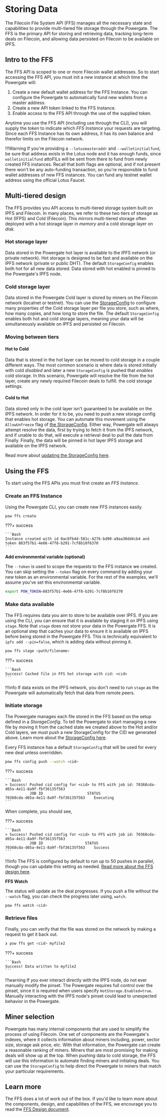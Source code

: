 # Storing Data

The Filecoin File System API (FFS) manages all the necessary state and capabilities to provide multi-tiered file storage through the Powergate. The FFS is the primary API for storing and retrieving data, tracking long-term deals on Filecoin, and allowing data persisted on Filecoin to be available on IPFS. 

## Intro to the FFS

The FFS API is scoped to one or more Filecoin wallet addresses. So to start accessing the FFS API, you must init a new instance at which time the Powergate will:

1. Create a new default wallet address for the FFS Instance. You can configure the Powergate to automatically fund new wallets from a master address.
2. Create a new API token linked to the FFS Instance.
3. Enable access to the FFS API through the use of the supplied token.

Anytime you use the FFS API (including use through the CLI), you will supply the _token_ to indicate which _FFS Instance_ your requests are targeting. Since each FFS Instance has its own address, it has its own balance and therefor limits on the Filecoin network.

!!!Warning
    If you're providing a `--lotusmasteraddr` and `--walletinitialfund`, be sure that address exists in the Lotus node and it has enough funds, since `walletinitialfund` attoFILs will be sent from there to fund from newly created FFS instances. Recall that both flags are optional, and if not present there won't be any auto-funding transaction, so you're responsible to fund wallet addresses of new FFS instances. You can fund any testnet wallet address using the official Lotus Faucet.

## Multi-tiered design

The FFS provides you API access to multi-tiered storage system built on IPFS and Filecoin. In many places, we refer to these two tiers of storage as Hot (IFPS) and Cold (Filecoin). This mirrors multi-tiered storage often deployed with a hot storage layer in _memory_ and a cold storage layer on _disk_.

### Hot storage layer

Data stored in the Powergate hot layer is available to the IPFS network (or private network). Hot storage is designed to be fast and available on the IPFS network (private or public DHT). The default `StorageConfig` enables both hot for all new data stored. Data stored with hot enabled is pinned to the Powergate's IPFS node. 

### Cold storage layer

Data stored in the Powergate Cold layer is stored by miners on the Filecoin network (localnet or testnet). You can use the [StorageConfig](storageconfig.md) to configure many properties of the Cold storage layer per file you store, such as where, how many copies, and how long to store the file. The default `StorageConfig` enables both hot and cold storage layers, meaning your data will be simultaneously available on IPFS and persisted on Filecoin.

### Moving between tiers

#### Hot to Cold

Data that is stored in the hot layer can be moved to cold storage in a couple different ways. The most common scenario is where data is stored initially with cold *disabled* and later a new `StorageConfig` is pushed that *enables* cold storage. In this scenario, Powergate will resolve the file from the hot layer, create any newly required Filecoin deals to fulfill. the cold storage settings.

#### Cold to Hot

Data stored only in the cold layer isn't guaranteed to be available on the IPFS network. In order for it to be, you need to push a new storage config that enables hot storage. You can automate this movement using the `AllowUnfreeze` flag of [the StorageConfig](storageconfig.md). Either way, Powergate will always attempt resolve the data, first by trying to fetch it from the IPFS network, and if unable to do that, will execute a retrieval deal to pull the data from Finally. Finally, the data will be pinned in hot layer IPFS storage and available on the IPFS network.

Read more about [updating the StorageConfig here](storageconfig.md).

## Using the FFS

To start using the FFS APIs you must first create an _FFS Instance_.

### Create an FFS Instance

Using the Powergate CLI, you can create new FFS instances easily.

```bash
pow ffs create
```

???+ success

    ```Bash
    Instance created with id 0ac0fb4d-581c-4276-bd90-a9aa30dd4cb4 and token 883f57b1-4e66-47f8-b291-7cf8b10f6370
    ```

**Add environmental variable (optional)**

The `--token` is used to scope the requests to the FFS instance we created. You can skip setting the `--token` flag on every command by adding your new token as an environmental variable. For the rest of the examples, we'll assume you've set this environmental variable.

```bash
export POW_TOKEN=883f57b1-4e66-47f8-b291-7cf8b10f6370
```

### Make data available

The FFS requires data you aim to store to be available over IPFS. If you are using the CLI, you can ensure that it is available by staging it on IPFS using `stage`. Note that `stage` does not store your data in the Powergate FFS. It is an optional step that caches your data to ensure it is available on IPFS before being stored in the Powergate FFS. This is technically equivalent to `ipfs add --pin=false`, which is adding data without pinning it.

```bash
pow ffs stage <path/filename>
```

???+ success

    ```Bash
    Success! Cached file in FFS hot storage with cid: <cid>
    ```

!!!info
    If data exists on the IPFS network, you don't need to run `stage` as the Powergate will automatically fetch that data from remote peers.

### Initiate storage

The Powergate manages each file stored in the FFS based on the setup defined in a _StorageConfig_. To tell the Powergate to start managing a new file by moving it from the cached state we created above to the Hot and/or Cold layers, we must push a new StorageConfig for the CID we generated above. Learn more about the [StorageConfig here](storageconfig.md).

Every FFS instance has a default `StorageConfig` that will be used for every new deal unless overridden.

```bash
pow ffs config push --watch <cid>
```

???+ success

    ```Bash
    > Success! Pushed cid config for <cid> to FFS with job id: 70368cda-d65a-4e11-8a9f-fbf36135f563
               JOB ID                	 STATUS    
    70368cda-d65a-4e11-8a9f-fbf36135f563	Executing
    ```

When complete, you should see,

???+ success

    ```Bash
    > Success! Pushed cid config for <cid> to FFS with job id: 70368cda-d65a-4e11-8a9f-fbf36135f563
               JOB ID                   STATUS
    70368cda-d65a-4e11-8a9f-fbf36135f563    Success
    ```

!!!info
    The FFS is configured by default to run up to 50 pushes in parallel, though you can update this setting as needed. [Read more about the FFS design here](https://github.com/textileio/powergate/blob/master/ffs/Design.md).

**FFS Watch**

The status will update as the deal progresses. If you push a file without the `--watch` flag, you can check the progress later using, `watch`.

```bash
pow ffs watch <cid>
```

### Retrieve files

Finally, you can verify that the file was stored on the network by making a request to get it back out. 

```bash
❯ pow ffs get <cid> myfile2
```

???+ success

    ```Bash
    Success! Data written to myfile2
    ```

!!!warning
    If you ever interact directly with the IPFS node, do not ever manually modify the pinset. The Powergate requires full control over the pinset, since it is required when users specify `HotStorage.Enabled=true`. Manually interacting with the IPFS node's pinset could lead to unexpected behavior in the Powergate.

## Miner selection

Powergate has many internal components that are used to simplify the process of using Filecoin. One set of components are the Powergate's indexes, where it collects information about miners including, power, sector size, storage ask price, etc. With that information, the Powergate can create a reasonable ranking of miners. Miners that are most promising for making deals will show up at the top. When pushing data to cold storage, the FFS will use this information to automate finding miners and initiating deals. You can use the `StorageConfig` to help direct the Powergate to miners that match your particular requirements.

## Learn more

The FFS does a lot of work out of the box. If you'd like to learn more about the components, design, and capabilities of the FFS, we encourage you to read the [FFS Design document](https://github.com/textileio/powergate/blob/master/ffs/Design.md).
